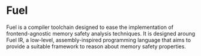 # Fuel

Fuel is a compiler toolchain designed to ease the implementation of frontend-agnostic memory safety analysis techniques. It is designed aroung Fuel IR, a low-level, assembly-inspired programming language that aims to provide a suitable framework to reason about memory safety properties.
